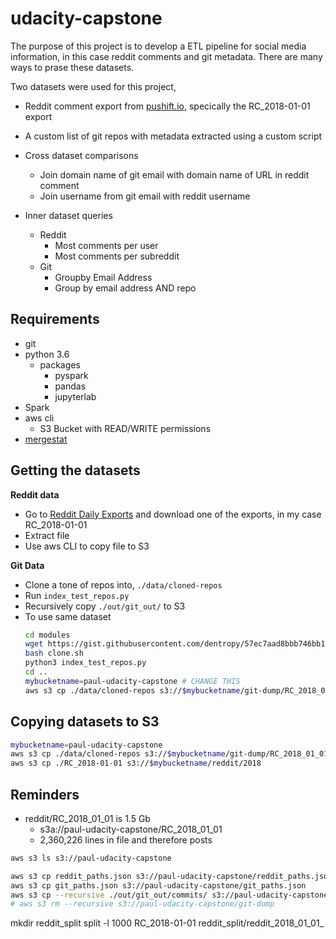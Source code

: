 # udacity-capstone

The purpose of this project is to develop a ETL pipeline for social media information, in this case reddit comments and git metadata. There are many ways to prase these datasets.

Two datasets were used for this project,

* Reddit comment export from [pushift.io](https://files.pushshift.io/reddit/comments/daily/), specically the RC_2018-01-01 export
* A custom list of git repos with metadata extracted using a custom script

* Cross dataset comparisons
  * Join domain name of git email with domain name of URL in reddit comment
  * Join username from git email with reddit username
* Inner dataset queries
  * Reddit
    * Most comments per user
    * Most comments per subreddit
  * Git
    * Groupby Email Address
    * Group by email address AND repo

## Requirements

* git
* python 3.6
  * packages
    * pyspark
    * pandas
    * jupyterlab
* Spark
* aws cli
  * S3 Bucket with READ/WRITE permissions
* [mergestat](https://github.com/mergestat/mergestat)

## Getting the datasets

**Reddit data**

* Go to [Reddit Daily Exports](https://files.pushshift.io/reddit/comments/daily/) and download one of the exports, in my case RC_2018-01-01
* Extract file
* Use aws CLI to copy file to S3


**Git Data**

* Clone a tone of repos into, `./data/cloned-repos`
* Run `index_test_repos.py` 
* Recursively copy `./out/git_out/` to S3
* To use same dataset
  ``` bash
  cd modules
  wget https://gist.githubusercontent.com/dentropy/57ec7aad8bbb746bb1d8afad93893e61/raw/57511ada36131f7e5113e3914eca9fe5eb0e4545/git_repos.json
  bash clone.sh
  python3 index_test_repos.py
  cd ..
  mybucketname=paul-udacity-capstone # CHANGE THIS
  aws s3 cp ./data/cloned-repos s3://$mybucketname/git-dump/RC_2018_01_01
  ```


## Copying datasets to S3

``` bash
mybucketname=paul-udacity-capstone
aws s3 cp ./data/cloned-repos s3://$mybucketname/git-dump/RC_2018_01_01
aws s3 cp ./RC_2018-01-01 s3://$mybucketname/reddit/2018
```

## Reminders

* reddit/RC_2018_01_01 is 1.5 Gb
  * s3a://paul-udacity-capstone/RC_2018_01_01
  * 2,360,226 lines in file and therefore posts

``` bash
aws s3 ls s3://paul-udacity-capstone

aws s3 cp reddit_paths.json s3://paul-udacity-capstone/reddit_paths.json
aws s3 cp git_paths.json s3://paul-udacity-capstone/git_paths.json
aws s3 cp --recursive ./out/git_out/commits/ s3://paul-udacity-capstone/git-dump
# aws s3 rm --recursive s3://paul-udacity-capstone/git-dump
```

mkdir reddit_split
split -l 1000 RC_2018-01-01 reddit_split/reddit_2018_01_01_